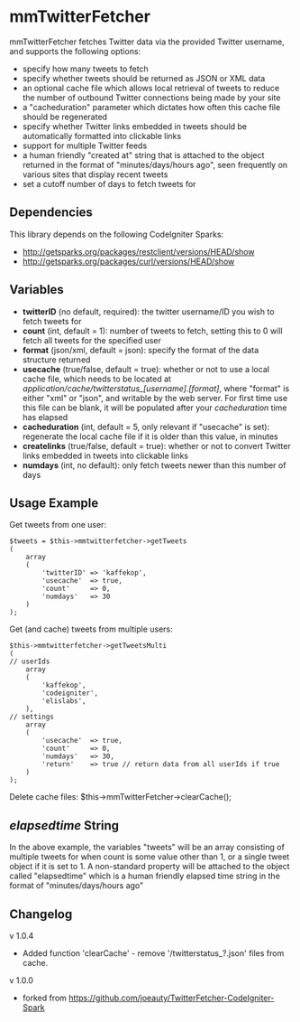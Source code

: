 mmTwitterFetcher
==============

mmTwitterFetcher fetches Twitter data via the provided Twitter username, and supports the following options:

- specify how many tweets to fetch
- specify whether tweets should be returned as JSON or XML data
- an optional cache file which allows local retrieval of tweets to reduce the number of outbound Twitter connections being made by your site
- a "cacheduration" parameter which dictates how often this cache file should be regenerated
- specify whether Twitter links embedded in tweets should be automatically formatted into clickable links
- support for multiple Twitter feeds
- a human friendly "created at" string that is attached to the object returned in the format of "minutes/days/hours ago", seen frequently on various sites that display recent tweets
- set a cutoff number of days to fetch tweets for

Dependencies
------------

This library depends on the following CodeIgniter Sparks:

- http://getsparks.org/packages/restclient/versions/HEAD/show
- http://getsparks.org/packages/curl/versions/HEAD/show


Variables
---------

- **twitterID** (no default, required): the twitter username/ID you wish to fetch tweets for
- **count** (int, default = 1): number of tweets to fetch, setting this to 0 will fetch all tweets for the specified user
- **format** (json/xml, default = json): specify the format of the data structure returned
- **usecache** (true/false, default = true): whether or not to use a local cache file, which needs to be located at *application/cache/twitterstatus_[username].[format]*, where "format" is either "xml" or "json", and writable by the web server. For first time use this file can be blank, it will be populated after your *cacheduration* time has elapsed
- **cacheduration** (int, default = 5, only relevant if "usecache" is set): regenerate the local cache file if it is older than this value, in minutes
- **createlinks** (true/false, default = true): whether or not to convert Twitter links embedded in tweets into clickable links
- **numdays** (int, no default): only fetch tweets newer than this number of days

Usage Example
-------------

Get tweets from one user:

	$tweets = $this->mmtwitterfetcher->getTweets
	(
		array
		(
			'twitterID'	=> 'kaffekop',
			'usecache' 	=> true,
			'count' 	=> 0,
			'numdays' 	=> 30
		)
	);

Get (and cache) tweets from multiple users:

	$this->mmtwitterfetcher->getTweetsMulti
	(
	// userIds
		array
		(
			'kaffekop',
			'codeigniter',
			'elislabs',
		),
	// settings
		array
		(
			'usecache'	=> true,
			'count'		=> 0,
			'numdays'	=> 30,
			'return'	=> true // return data from all userIds if true
		)
	);

Delete cache files:
	$this->mmTwitterFetcher->clearCache();

*elapsedtime* String
--------------------

In the above example, the variables "tweets" will be an array consisting of multiple tweets for when count is some value other than 1, or a single tweet object if it is set to 1. A non-standard property will be attached to the object called "elapsedtime" which is a human friendly elapsed time string in the format of "minutes/days/hours ago"


Changelog
----------
v 1.0.4
- Added function 'clearCache' - remove '/twitterstatus_?.json' files from cache.

v 1.0.0

- forked from https://github.com/joeauty/TwitterFetcher-CodeIgniter-Spark
